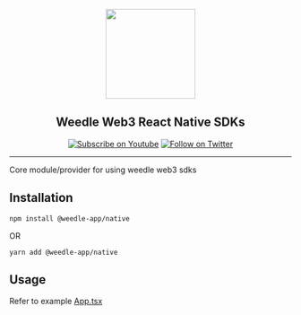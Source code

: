 <p align="center">
  <a href="https://joinweedle.com">
    <img width="160px" src="https://joinweedle.com/_next/image?url=%2F_next%2Fstatic%2Fmedia%2Fweedle-logo.0c523263.png&w=256&q=75"><br/>
  </a>
  <h2 align="center">Weedle Web3 React Native SDKs</h2>
</p>

<p align="center">
  <a href="https://www.youtube.com/channel/UCv46wpk-R4Eh7xkFem_5Pzg"><img src="https://img.shields.io/youtube/channel/subscribers/UCv46wpk-R4Eh7xkFem_5Pzg?style=social" alt="Subscribe on Youtube"></a>
  <a href="https://twitter.com/weedle_app"><img src="https://img.shields.io/twitter/follow/weedle_app?style=social" alt="Follow on Twitter"></a>
</p>

---

Core module/provider for using weedle web3 sdks

## Installation

```sh
npm install @weedle-app/native
```

OR

```
yarn add @weedle-app/native
```

## Usage

Refer to example <a href="https://github.com/weedle-app/weedle-rn-monorepo/blob/main/example/App.tsx">App.tsx</a>

